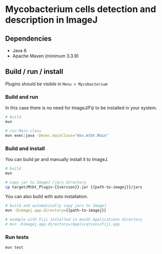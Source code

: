 # Mycobacterium cells detection and description in ImageJ

## Dependencies

- Java 8
- Apache Maven (minimum 3.3.9)

## Build / run / install

Plugins should be visible in `Menu > Mycobacterium`

### Build and run

In this case there is no need for ImageJ/Fiji to be installed in your system.

```sh
# build
mvn

# run Main class
mvn exec:java -Dexec.mainClass="dev.mtbt.Main"
```

### Build and install

You can build jar and manually install it to ImageJ.

```sh
# build
mvn

# copy jar to ImageJ /jars directory
cp target/Mtbt_Plugin-{{version}}.jar {{path-to-imagej}}/jars
```

You can also build with auto installation.

```sh
# build and automatically copy jars to ImageJ
mvn -Dimagej.app.directory={{path-to-imagej}}

# example with Fiji installed in macOS Applications directory
# mvn -Dimagej.app.directory=/Applications/Fiji.app
```

### Run tests

```sh
mvn test
```
